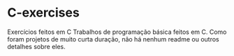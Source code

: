 # C-exercises
Exercícios feitos em C
  Trabalhos de programação básica feitos em C. Como foram projetos de muito curta duração, não há nenhum readme ou outros detalhes sobre eles.
